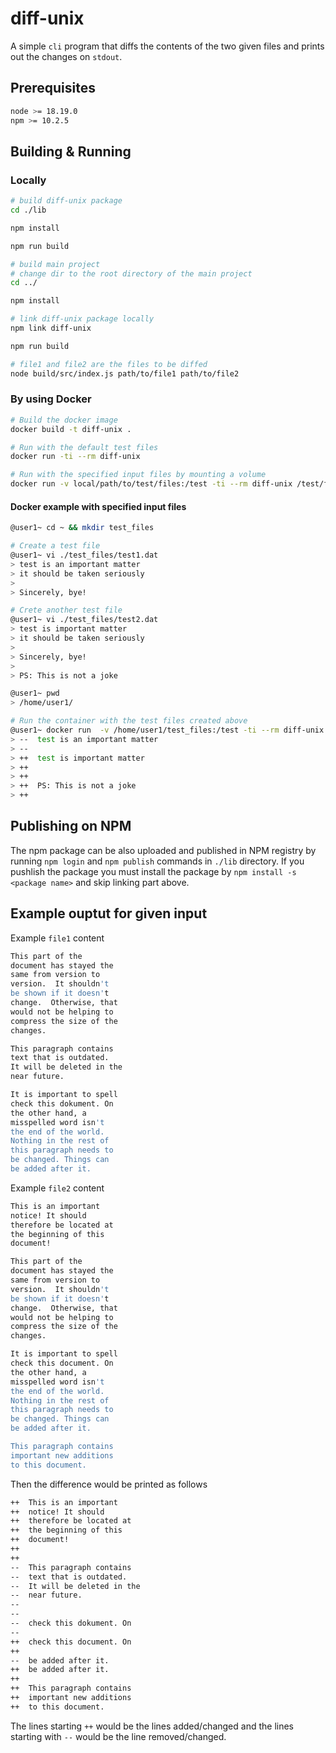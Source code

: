 # diff-unix

A simple `cli` program that diffs the contents of the two given files and prints out the changes on `stdout`.

## Prerequisites

```bash
node >= 18.19.0
npm >= 10.2.5
```

## Building & Running

### Locally

```bash
# build diff-unix package
cd ./lib

npm install

npm run build

# build main project
# change dir to the root directory of the main project
cd ../

npm install

# link diff-unix package locally
npm link diff-unix

npm run build

# file1 and file2 are the files to be diffed
node build/src/index.js path/to/file1 path/to/file2
```

### By using Docker

```bash
# Build the docker image
docker build -t diff-unix .

# Run with the default test files
docker run -ti --rm diff-unix

# Run with the specified input files by mounting a volume
docker run -v local/path/to/test/files:/test -ti --rm diff-unix /test/file1.txt /test/file2.txt
```

#### Docker example with specified input files

```bash
@user1~ cd ~ && mkdir test_files

# Create a test file
@user1~ vi ./test_files/test1.dat
> test is an important matter
> it should be taken seriously
> 
> Sincerely, bye!

# Crete another test file
@user1~ vi ./test_files/test2.dat
> test is important matter
> it should be taken seriously
>
> Sincerely, bye!
>
> PS: This is not a joke

@user1~ pwd
> /home/user1/

# Run the container with the test files created above
@user1~ docker run  -v /home/user1/test_files:/test -ti --rm diff-unix /test/test1.dat /test/test2.dat
> --  test is an important matter
> --
> ++  test is important matter
> ++
> ++
> ++  PS: This is not a joke
> ++
```

## Publishing on NPM

The npm package can be also uploaded and published in NPM registry by running `npm login` and `npm publish` commands in `./lib` directory.
If you pushlish the package you must install the package by `npm install -s <package name>` and skip linking part above.

## Example ouptut for given input

Example `file1` content

```bash
This part of the
document has stayed the
same from version to
version.  It shouldn't
be shown if it doesn't
change.  Otherwise, that
would not be helping to
compress the size of the
changes.

This paragraph contains
text that is outdated.
It will be deleted in the
near future.

It is important to spell
check this dokument. On
the other hand, a
misspelled word isn't
the end of the world.
Nothing in the rest of
this paragraph needs to
be changed. Things can
be added after it.
```

Example `file2` content

```bash
This is an important
notice! It should
therefore be located at
the beginning of this
document!

This part of the
document has stayed the
same from version to
version.  It shouldn't
be shown if it doesn't
change.  Otherwise, that
would not be helping to
compress the size of the
changes.

It is important to spell
check this document. On
the other hand, a
misspelled word isn't
the end of the world.
Nothing in the rest of
this paragraph needs to
be changed. Things can
be added after it.

This paragraph contains
important new additions
to this document.
```

Then the difference would be printed as follows

```bash
++  This is an important
++  notice! It should
++  therefore be located at
++  the beginning of this
++  document!
++
++
--  This paragraph contains
--  text that is outdated.
--  It will be deleted in the
--  near future.
--
--
--  check this dokument. On
--
++  check this document. On
++
--  be added after it.
++  be added after it.
++
++  This paragraph contains
++  important new additions
++  to this document.
```

The lines starting `++` would be the lines added/changed and the lines starting with `--` would be the line removed/changed.
